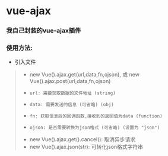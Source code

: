 # vue-ajax
### 我自己封装的vue-ajax插件
### 使用方法: 
* 引入文件
> * new Vue().ajax.get(url,data,fn,ojson), 或 new Vue().ajax.post(url,data,fn,ojson)
> *     url: 需要获取数据的文件地址 (string)
> *     data: 需要发送的信息 (可省略) (obj)
> *     fn: 获取信息后的回调函数,接收到的返回值为data (function)
> *     ojson: 是否需要转换为json格式 (可省略) (设置为 "json")
> * new Vue().ajax.get().cancel(): 取消异步请求
> * new Vue().ajax.json(str): 可转化json格式字符串
